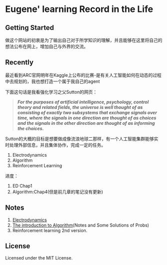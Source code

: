 
# Eugene' learning Record in the Life

## Getting Started

做这个网站的初衷是为了输出自己对于所学知识的理解，并且能够在这里将自己的想法公布在网上，增加自己与外界的交流。

## Recently

最近看到ARC官网明年在Kaggle上公布的比赛-是有关人工智能如何在动态的过程中去规划的，我也想打造一个属于我自己的agent

下面这句话是我看强化学习之父Sutton的网页：

> ***For the purposes of artificial intelligence, psychology, control theory and related fields, the universe is well thought of as consisting of exactly two subsystems that exchange signals over time, where the signals in one direction are thought of as choices and the signals in the other direction are thought of as informing the choices.***

Sutton的大概的目标是想要做成像流浪地球二那样，有一个人工智能集群能够实时处理外部信息，并且集体协作，完成一定的任务。

1. Electrodynamics
2. Algorithm
3. Reinforcement Learning 

进度：

1. ED Chap1 
2. Algorithm:Chap4(但是前几章的笔记没有更新)

## Notes

1. [Electrodynamics](ED/Preface/)
2. [The introduction to Algorithm](/Algorithm/Preface/)(Notes and Some Solutions of Probs)
3. Reinforcement learning 2nd version.

## License

Licensed under the MIT License.
